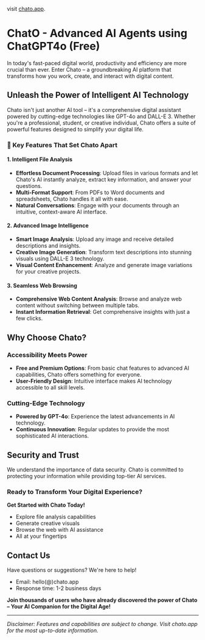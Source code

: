 visit [chato.app](http://chato.app).

# ChatO - Advanced AI Agents using ChatGPT4o (Free)

In today's fast-paced digital world, productivity and efficiency are more crucial than ever. Enter Chato – a groundbreaking AI platform that transforms how you work, create, and interact with digital content.

## Unleash the Power of Intelligent AI Technology

Chato isn't just another AI tool – it's a comprehensive digital assistant powered by cutting-edge technologies like GPT-4o and DALL-E 3. Whether you're a professional, student, or creative individual, Chato offers a suite of powerful features designed to simplify your digital life.

### 🌟 Key Features That Set Chato Apart

#### 1. Intelligent File Analysis
- **Effortless Document Processing**: Upload files in various formats and let Chato's AI instantly analyze, extract key information, and answer your questions.
- **Multi-Format Support**: From PDFs to Word documents and spreadsheets, Chato handles it all with ease.
- **Natural Conversations**: Engage with your documents through an intuitive, context-aware AI interface.

#### 2. Advanced Image Intelligence
- **Smart Image Analysis**: Upload any image and receive detailed descriptions and insights.
- **Creative Image Generation**: Transform text descriptions into stunning visuals using DALL-E 3 technology.
- **Visual Content Enhancement**: Analyze and generate image variations for your creative projects.

#### 3. Seamless Web Browsing
- **Comprehensive Web Content Analysis**: Browse and analyze web content without switching between multiple tabs.
- **Instant Information Retrieval**: Get comprehensive insights with just a few clicks.

## Why Choose Chato?

### Accessibility Meets Power
- **Free and Premium Options**: From basic chat features to advanced AI capabilities, Chato offers something for everyone.
- **User-Friendly Design**: Intuitive interface makes AI technology accessible to all skill levels.

### Cutting-Edge Technology
- **Powered by GPT-4o**: Experience the latest advancements in AI technology.
- **Continuous Innovation**: Regular updates to provide the most sophisticated AI interactions.

## Security and Trust

We understand the importance of data security. Chato is committed to protecting your information while providing top-tier AI services.

### Ready to Transform Your Digital Experience?

**Get Started with Chato Today!**
- Explore file analysis capabilities
- Generate creative visuals
- Browse the web with AI assistance
- All at your fingertips

## Contact Us

Have questions or suggestions? We're here to help!
- Email: hello(@)chato.app
- Response time: 1-2 business days

**Join thousands of users who have already discovered the power of Chato – Your AI Companion for the Digital Age!**

---

*Disclaimer: Features and capabilities are subject to change. Visit chato.app for the most up-to-date information.*
